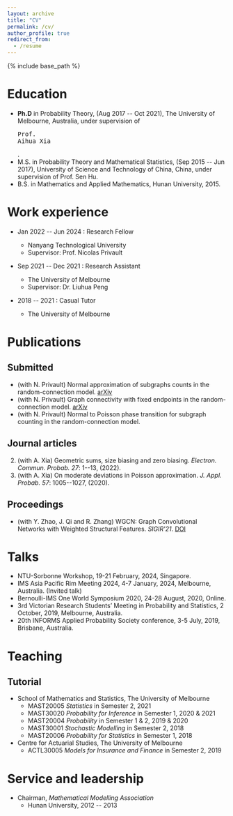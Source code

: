 ```yaml
---
layout: archive
title: "CV"
permalink: /cv/
author_profile: true
redirect_from:
  - /resume
---
```


{% include base_path %}

Education
======
* __Ph.D__ in Probability Theory, (Aug 2017 -- Oct 2021), The University of Melbourne, Australia, under supervision of <pre>Prof. Aihua Xia</pre>.
* M.S. in Probability Theory and Mathematical Statistics, (Sep 2015 -- Jun 2017), University of Science and Technology of China, China, under supervision of Prof. Sen Hu.
* B.S. in Mathematics and Applied Mathematics, Hunan University, 2015.

Work experience
======
* Jan 2022 -- Jun 2024 : Research Fellow
  * Nanyang Technological University 
  * Supervisor: Prof. Nicolas Privault

* Sep 2021 -- Dec 2021 : Research Assistant
  * The University of Melbourne
  * Supervisor: Dr. Liuhua Peng

* 2018 -- 2021 : Casual Tutor
  * The University of Melbourne

Publications
======

## Submitted
  
  * (with N. Privault) Normal approximation of subgraphs counts in the random-connection model. [arXiv](https://arxiv.org/abs/2301.12145) <!--{arXiv.2301.12145} -->
  * (with N. Privault) Graph connectivity with fixed endpoints in the random-connection model. [arXiv](https://arxiv.org/abs/2312.12745) <!--{arXiv:2312.12745} -->
  * (with N. Privault) Normal to Poisson phase transition for subgraph counting in the random-connection model. 

## Journal articles
  
  2. (with A. Xia) Geometric sums, size biasing and zero biasing. *Electron. Commun. Probab.* _27_: 1--13, (2022). 
  1. (with A. Xia) On moderate deviations in Poisson approximation. *J. Appl. Probab.* _57_: 1005--1027, (2020).

## Proceedings
  
  * (with Y. Zhao, J. Qi and R. Zhang) WGCN: Graph Convolutional Networks with Weighted Structural Features. *SIGIR'21*. [DOI](https://doi.org/10.1145/3404835.3462834)
  
Talks
======
* NTU-Sorbonne Workshop, 19-21 February, 2024, Singapore.
* IMS Asia Pacific Rim Meeting 2024, 4-7 January, 2024, Melbourne, Australia. (Invited talk)
* Bernoulli-IMS One World Symposium 2020, 24-28 August, 2020, Online.
* 3rd Victorian Research Students’ Meeting in Probability and Statistics, 2 October, 2019, Melbourne, Australia.
* 20th INFORMS Applied Probability Society conference, 3-5 July, 2019, Brisbane, Australia.
  
Teaching
======
## Tutorial 
* School of Mathematics and Statistics, The University of Melbourne
  * MAST20005 *Statistics* in Semester 2, 2021
  * MAST30020 *Probability for Inference* in Semester 1, 2020 & 2021
  * MAST20004 *Probability* in Semester 1 & 2, 2019 & 2020
  * MAST30001 *Stochastic Modelling* in Semester 2, 2018
  * MAST20006 *Probability for Statistics* in Semester 1, 2018
* Centre for Actuarial Studies, The University of Melbourne
  * ACTL30005 *Models for Insurance and Finance* in Semester 2, 2019
  
Service and leadership
======
* Chairman, _Mathematical Modelling Association_
  * Hunan University, 2012 -- 2013
